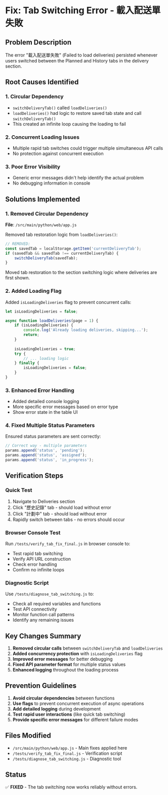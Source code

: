 # Fix: Tab Switching Error - 載入配送單失敗

## Problem Description
The error "載入配送單失敗" (Failed to load deliveries) persisted whenever users switched between the Planned and History tabs in the delivery section.

## Root Causes Identified

### 1. Circular Dependency
- `switchDeliveryTab()` called `loadDeliveries()`
- `loadDeliveries()` had logic to restore saved tab state and call `switchDeliveryTab()`
- This created an infinite loop causing the loading to fail

### 2. Concurrent Loading Issues
- Multiple rapid tab switches could trigger multiple simultaneous API calls
- No protection against concurrent execution

### 3. Poor Error Visibility
- Generic error messages didn't help identify the actual problem
- No debugging information in console

## Solutions Implemented

### 1. Removed Circular Dependency
**File**: `/src/main/python/web/app.js`

Removed tab restoration logic from `loadDeliveries()`:
```javascript
// REMOVED:
const savedTab = localStorage.getItem('currentDeliveryTab');
if (savedTab && savedTab !== currentDeliveryTab) {
    switchDeliveryTab(savedTab);
}
```

Moved tab restoration to the section switching logic where deliveries are first shown.

### 2. Added Loading Flag
Added `isLoadingDeliveries` flag to prevent concurrent calls:
```javascript
let isLoadingDeliveries = false;

async function loadDeliveries(page = 1) {
    if (isLoadingDeliveries) {
        console.log('Already loading deliveries, skipping...');
        return;
    }
    
    isLoadingDeliveries = true;
    try {
        // ... loading logic
    } finally {
        isLoadingDeliveries = false;
    }
}
```

### 3. Enhanced Error Handling
- Added detailed console logging
- More specific error messages based on error type
- Show error state in the table UI

### 4. Fixed Multiple Status Parameters
Ensured status parameters are sent correctly:
```javascript
// Correct way - multiple parameters
params.append('status', 'pending');
params.append('status', 'assigned');
params.append('status', 'in_progress');
```

## Verification Steps

### Quick Test
1. Navigate to Deliveries section
2. Click "歷史記錄" tab - should load without error
3. Click "計劃中" tab - should load without error
4. Rapidly switch between tabs - no errors should occur

### Browser Console Test
Run `/tests/verify_tab_fix_final.js` in browser console to:
- Test rapid tab switching
- Verify API URL construction
- Check error handling
- Confirm no infinite loops

### Diagnostic Script
Use `/tests/diagnose_tab_switching.js` to:
- Check all required variables and functions
- Test API connectivity
- Monitor function call patterns
- Identify any remaining issues

## Key Changes Summary

1. **Removed circular calls** between `switchDeliveryTab` and `loadDeliveries`
2. **Added concurrency protection** with `isLoadingDeliveries` flag
3. **Improved error messages** for better debugging
4. **Fixed API parameter format** for multiple status values
5. **Enhanced logging** throughout the loading process

## Prevention Guidelines

1. **Avoid circular dependencies** between functions
2. **Use flags** to prevent concurrent execution of async operations
3. **Add detailed logging** during development
4. **Test rapid user interactions** (like quick tab switching)
5. **Provide specific error messages** for different failure modes

## Files Modified
- `/src/main/python/web/app.js` - Main fixes applied here
- `/tests/verify_tab_fix_final.js` - Verification script
- `/tests/diagnose_tab_switching.js` - Diagnostic tool

## Status
✅ **FIXED** - The tab switching now works reliably without errors.